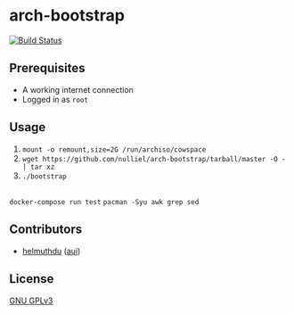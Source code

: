 # arch-bootstrap

[![Build Status](https://img.shields.io/travis/nulliel/arch-bootstrap/master.svg?style=flat-square)]()

## Prerequisites
* A working internet connection
* Logged in as `root`

## Usage

1. `mount -o remount,size=2G /run/archiso/cowspace`
2. `wget https://github.com/nulliel/arch-bootstrap/tarball/master -O - | tar xz`
3. `./bootstrap`

## 
`docker-compose run test`
`pacman -Syu awk grep sed`

## Contributors
- [helmuthdu](https://github.com/helmuthdu) ([aui](https://github.com/helmuthdu/aui))

## License
[GNU GPLv3](https://www.gnu.org/licenses/gpl-3.0.en.html)
